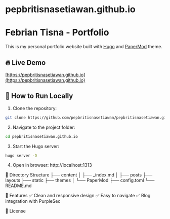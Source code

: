 # pepbritisnasetiawan.github.io
# Febrian Tisna - Portfolio

This is my personal portfolio website built with [Hugo](https://gohugo.io/) and [PaperMod](https://github.com/adityatelange/hugo-PaperMod) theme.

## 🔥 Live Demo
[https://pepbritisnasetiawan.github.io](https://pepbritisnasetiawan.github.io)

## 🚀 How to Run Locally
1. Clone the repository:
```bash
git clone https://github.com/pepbritisnasetiawan/pepbritisnasetiawan.github.io.git
```

2. Navigate to the project folder:
```bash
cd pepbritisnasetiawan.github.io
```

3. Start the Hugo server:
```bash
hugo server -D
```

4. Open in browser:
http://localhost:1313

📁 Directory Structure
├── content
│   ├── _index.md
│   ├── posts
├── layouts
├── static
├── themes
│   └── PaperMod
├── config.toml
└── README.md

🌟 Features
✅ Clean and responsive design
✅ Easy to navigate
✅ Blog integration with PurpleSec

📜 License

